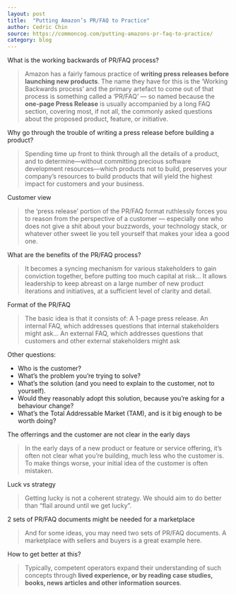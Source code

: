 ```yaml
---
layout: post
title:  "Putting Amazon’s PR/FAQ to Practice"
author: Cedric Chin
source: https://commoncog.com/putting-amazons-pr-faq-to-practice/
category: blog
---
```


What is the working backwards of PR/FAQ process?

> Amazon has a fairly famous practice of **writing press releases before launching new products**. The name they have for this is the ‘Working Backwards process’ and the primary artefact to come out of that process is something called a ‘PR/FAQ’ — so named because the **one-page Press Release** is usually accompanied by a long FAQ section, covering most, if not all, the commonly asked questions about the proposed product, feature, or initiative.

Why go through the trouble of writing a press release before building a product?

> Spending time up front to think through all the details of a product, and to determine—without committing precious software development resources—which products not to build, preserves your company’s resources to build products that will yield the highest impact for customers and your business.

Customer view

> the ‘press release’ portion of the PR/FAQ format ruthlessly forces you to reason from the perspective of a customer — especially one who does not give a shit about your buzzwords, your technology stack, or whatever other sweet lie you tell yourself that makes your idea a good one.

What are the benefits of the PR/FAQ process?

> It becomes a syncing mechanism for various stakeholders to gain conviction together, before putting too much capital at risk...  It allows leadership to keep abreast on a large number of new product iterations and initiatives, at a sufficient level of clarity and detail.

Format of the PR/FAQ

> The basic idea is that it consists of: A 1-page press release. An internal FAQ, which addresses questions that internal stakeholders might ask...  An external FAQ, which addresses questions that customers and other external stakeholders might ask

Other questions:

-  Who is the customer?
- What’s the problem you’re trying to solve?
- What’s the solution (and you need to explain to the customer, not to yourself).
- Would they reasonably adopt this solution, because you’re asking for a behaviour change?
- What’s the Total Addressable Market (TAM), and is it big enough to be worth doing?

The offerrings and the customer are not clear in the early days

> In the early days of a new product or feature or service offering, it’s often not clear what you’re building, much less who the customer is. To make things worse, your initial idea of the customer is often mistaken.

Luck vs strategy

> Getting lucky is not a coherent strategy. We should aim to do better than “flail around until we get lucky”.

2 sets of PR/FAQ documents might be needed for a marketplace

> And for some ideas, you may need two sets of PR/FAQ documents. A marketplace with sellers and buyers is a great example here.

How to get better at this?

> Typically, competent operators expand their understanding of such concepts through **lived experience, or by reading case studies, books, news articles and other information sources**.
